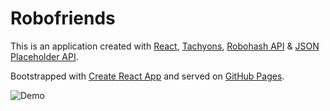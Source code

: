 # Robofriends

This is an application created with [React](), [Tachyons](),
[Robohash API](https://robohash.org/) & [JSON Placeholder API](https://jsonplaceholder.typicode.com/).

Bootstrapped with [Create React App](https://reactjs.org/docs/create-a-new-react-app.html) and served on [GitHub Pages](https://pages.github.com/).

![Demo](robo-demo.gif)
